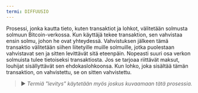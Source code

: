 ```yaml
---
termi: DIFFUUSIO
---
```


Prosessi, jonka kautta tieto, kuten transaktiot ja lohkot, välitetään solmusta solmuun Bitcoin-verkossa. Kun käyttäjä tekee transaktion, sen vahvistaa ensin solmu, johon he ovat yhteydessä. Vahvistuksen jälkeen tämä transaktio välitetään siihen liitetyille muille solmuille, jotka puolestaan vahvistavat sen ja sitten levittävät sitä eteenpäin. Nopeasti suuri osa verkon solmuista tulee tietoiseksi transaktiosta. Jos se tarjoaa riittävät maksut, louhijat sisällyttävät sen ehdokaslohkoonsa. Kun lohko, joka sisältää tämän transaktion, on vahvistettu, se on sitten vahvistettu.

> ► *Termiä "levitys" käytetään myös joskus kuvaamaan tätä prosessia.*